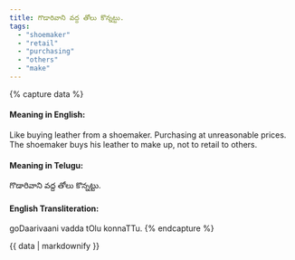 ```yaml
---
title: గొడారివాని వద్ద తోలు కొన్నట్టు.
tags:
  - "shoemaker"
  - "retail"
  - "purchasing"
  - "others"
  - "make"
---
```


{% capture data %}
#### Meaning in English:
Like buying leather from a shoemaker.
Purchasing at unreasonable prices. The shoemaker buys his leather to make up, not to retail to others.

#### Meaning in Telugu:
గొడారివాని వద్ద తోలు కొన్నట్టు.

#### English Transliteration:
goDaarivaani vadda tOlu konnaTTu.
{% endcapture %}

<div class="notice">{{ data | markdownify }}</div>

